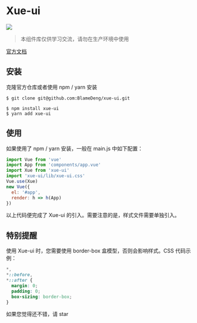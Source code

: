# Xue-ui

![](https://img.shields.io/badge/license-MIT-000000.svg)

> 本组件库仅供学习交流，请勿在生产环境中使用

[官方文档](https://xue-ui.com.cn)

## 安装

克隆官方仓库或者使用 npm / yarn 安装

```
$ git clone git@github.com:BlameDeng/xue-ui.git

$ npm install xue-ui
$ yarn add xue-ui
```

## 使用

如果使用了 npm / yarn 安装，一般在 main.js 中如下配置：

```javascript
import Vue from 'vue'
import App from 'components/app.vue'
import Xue from 'xue-ui'
import 'xue-ui/lib/xue-ui.css'
Vue.use(Xue)
new Vue({
  el: '#app',
  render: h => h(App)
})
```
以上代码便完成了 Xue-ui 的引入。需要注意的是，样式文件需要单独引入。

## 特别提醒

使用 Xue-ui 时，您需要使用 border-box 盒模型，否则会影响样式。CSS 代码示例：

```css
*,
*::before,
*::after {
  margin: 0;
  padding: 0;
  box-sizing: border-box;
}
```

如果您觉得还不错，请 star
